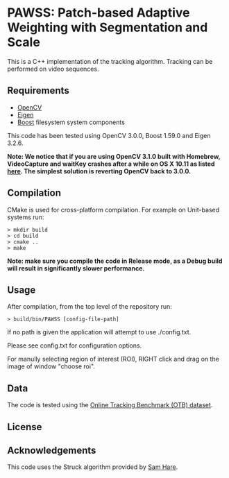 # PAWSS: Patch-based Adaptive Weighting with Segmentation and Scale
This is a C++ implementation of the tracking algorithm.
Tracking can be performed on video sequences.

## Requirements
* [OpenCV](http://opencv.org/)
* [Eigen](http://eigen.tuxfamily.org/)
* [Boost](http://www.boost.org/) filesystem system components

This code has been tested using OpenCV 3.0.0, Boost 1.59.0 and Eigen 3.2.6.

**Note: We notice that if you are using OpenCV 3.1.0 built with Homebrew, VideoCapture and waitKey crashes after a while on OS X 10.11 as listed [here](https://github.com/Itseez/opencv/issues/5874). The simplest solution is reverting OpenCV back to 3.0.0.**

## Compilation
CMake is used for cross-platform compilation. For example on Unit-based systems run:
```
> mkdir build
> cd build
> cmake ..
> make
```
**Note: make sure you compile the code in Release mode, as a Debug build will result in significantly slower performance.**

## Usage
After compilation, from the top level of the repository run:
```
> build/bin/PAWSS [config-file-path]
```
If no path is given the application will attempt to use ./config.txt.

Please see config.txt for configuration options.

For manully selecting region of interest (ROI), RIGHT click and drag on the image of window "choose roi".

## Data
The code is tested using the [Online Tracking Benchmark (OTB) dataset](https://sites.google.com/site/trackerbenchmark/benchmarks/v10). 

## License

## Acknowledgements
This code uses the Struck algorithm provided by [Sam Hare](https://github.com/samhare/struck).
